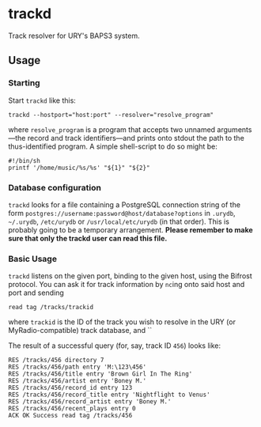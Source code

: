 # trackd
Track resolver for URY's BAPS3 system.

## Usage

### Starting

Start `trackd` like this:

`trackd --hostport="host:port" --resolver="resolve_program"`

where `resolve_program` is a program that accepts two unnamed arguments—the
record and track identifiers—and prints onto stdout the path to the
thus-identified program.  A simple shell-script to do so might be:

```
#!/bin/sh
printf '/home/music/%s/%s' "${1}" "${2}"
```

### Database configuration

`trackd` looks for a file containing a PostgreSQL connection string of the form
`postgres://username:password@host/database?options` in `.urydb`, `~/.urydb`,
`/etc/urydb` or `/usr/local/etc/urydb` (in that order).  This is probably going
to be a temporary arrangement.  **Please remember to make sure that only the
trackd user can read this file.**

### Basic Usage

`trackd` listens on the given port, binding to the given host, using the
Bifrost protocol.  You can ask it for track information by `nc`ing onto said
host and port and sending

`read tag /tracks/trackid`

where `trackid` is the ID of the track you wish to resolve in the URY (or
MyRadio-compatible) track database, and ``

The result of a successful query (for,
say, track ID `456`) looks like:

```
RES /tracks/456 directory 7
RES /tracks/456/path entry 'M:\123\456'
RES /tracks/456/title entry 'Brown Girl In The Ring'
RES /tracks/456/artist entry 'Boney M.'
RES /tracks/456/record_id entry 123
RES /tracks/456/record_title entry 'Nightflight to Venus'
RES /tracks/456/record_artist entry 'Boney M.'
RES /tracks/456/recent_plays entry 0
ACK OK Success read tag /tracks/456
```

